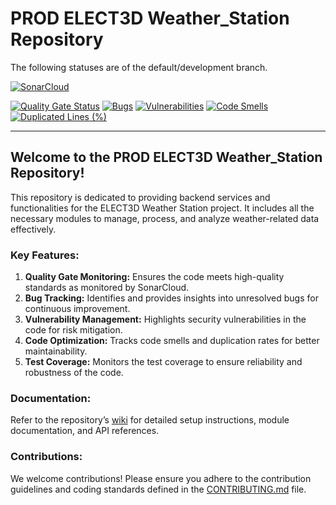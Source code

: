 # PROD ELECT3D Weather_Station Repository

The following statuses are of the default/development branch.

[![SonarCloud](https://sonarcloud.io/images/project_badges/sonarcloud-black.svg)](https://sonarcloud.io/summary/overall?id=Hassannawazish_stereo_camera_system)

[![Quality Gate Status](https://sonarcloud.io/api/project_badges/measure?project=Hassannawazish_stereo_camera_system&metric=alert_status)](https://sonarcloud.io/summary/new_code?id=Hassannawazish_stereo_camera_system) 
[![Bugs](https://sonarcloud.io/api/project_badges/measure?project=Hassannawazish_stereo_camera_system&metric=alert_status)](https://sonarcloud.io/summary/new_code?id=Hassannawazish_stereo_camera_system) 
[![Vulnerabilities](https://sonarcloud.io/api/project_badges/measure?project=Hassannawazish_stereo_camera_system&metric=alert_status)](https://sonarcloud.io/summary/new_code?id=Hassannawazish_stereo_camera_system) 
[![Code Smells](https://sonarcloud.io/api/project_badges/measure?project=Hassannawazish_stereo_camera_system&metric=alert_status)](https://sonarcloud.io/summary/new_code?id=Hassannawazish_stereo_camera_system) 
[![Duplicated Lines (%)](https://sonarcloud.io/component_measures?metric=duplicated_lines_density&id=Hassannawazish_stereo_camera_system)](https://sonarcloud.io/summary/new_code?id=Hassannawazish_stereo_camera_system)

---

## Welcome to the PROD ELECT3D Weather_Station Repository!

This repository is dedicated to providing backend services and functionalities for the ELECT3D Weather Station project. It includes all the necessary modules to manage, process, and analyze weather-related data effectively.

### Key Features:
1. **Quality Gate Monitoring:** Ensures the code meets high-quality standards as monitored by SonarCloud.
2. **Bug Tracking:** Identifies and provides insights into unresolved bugs for continuous improvement.
3. **Vulnerability Management:** Highlights security vulnerabilities in the code for risk mitigation.
4. **Code Optimization:** Tracks code smells and duplication rates for better maintainability.
5. **Test Coverage:** Monitors the test coverage to ensure reliability and robustness of the code.

### Documentation:
Refer to the repository’s [wiki](#) for detailed setup instructions, module documentation, and API references.

### Contributions:
We welcome contributions! Please ensure you adhere to the contribution guidelines and coding standards defined in the [CONTRIBUTING.md](#) file.
